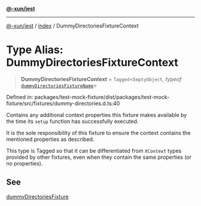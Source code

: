 [**@-xun/jest**](../../README.md)

***

[@-xun/jest](../../README.md) / [index](../README.md) / DummyDirectoriesFixtureContext

# Type Alias: DummyDirectoriesFixtureContext

> **DummyDirectoriesFixtureContext** = `Tagged`\<`EmptyObject`, *typeof* [`dummyDirectoriesFixtureName`](../variables/dummyDirectoriesFixtureName.md)\>

Defined in: packages/test-mock-fixture/dist/packages/test-mock-fixture/src/fixtures/dummy-directories.d.ts:40

Contains any additional context properties this fixture makes available by
the time its `setup` function has successfully executed.

It is the sole responsibility of this fixture to ensure the context contains
the mentioned properties as described.

This type is Tagged so that it can be differentiated from `XContext`
types provided by other fixtures, even when they contain the same properties
(or no properties).

## See

[dummyDirectoriesFixture](../functions/dummyDirectoriesFixture.md)
